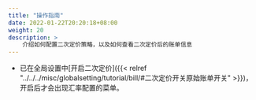 ```yaml
---
title: "操作指南"
date: 2022-01-22T20:20:18+08:00
weight: 20
description: >
    介绍如何配置二次定价策略，以及如何查看二次定价后的账单信息
---
```


- 已在全局设置中[开启二次定价]({{< relref "../../../misc/globalsetting/tutorial/bill/#二次定价开关原始账单开关" >}})，开启后才会出现汇率配置的菜单。
